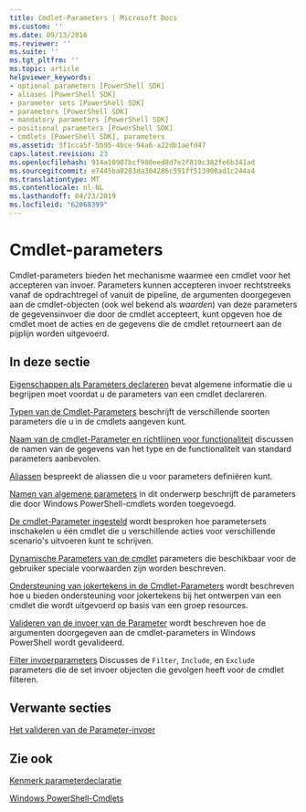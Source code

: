 ```yaml
---
title: Cmdlet-Parameters | Microsoft Docs
ms.custom: ''
ms.date: 09/13/2016
ms.reviewer: ''
ms.suite: ''
ms.tgt_pltfrm: ''
ms.topic: article
helpviewer_keywords:
- optional parameters [PowerShell SDK]
- aliases [PowerShell SDK]
- parameter sets [PowerShell SDK]
- parameters [PowerShell SDK]
- mandatory parameters [PowerShell SDK]
- positional parameters [PowerShell SDK]
- cmdlets [PowerShell SDK], parameters
ms.assetid: 3f1cca5f-5b95-4bce-94a6-a22db1aefd47
caps.latest.revision: 23
ms.openlocfilehash: 914a10907bcf980eed8d7e2f819c382fe6b341ad
ms.sourcegitcommit: e7445ba8203da304286c591ff513900ad1c244a4
ms.translationtype: MT
ms.contentlocale: nl-NL
ms.lasthandoff: 04/23/2019
ms.locfileid: "62068399"
---
```

# <a name="cmdlet-parameters"></a>Cmdlet-parameters

Cmdlet-parameters bieden het mechanisme waarmee een cmdlet voor het accepteren van invoer. Parameters kunnen accepteren invoer rechtstreeks vanaf de opdrachtregel of vanuit de pipeline, de argumenten doorgegeven aan de cmdlet-objecten (ook wel bekend als *waarden*) van deze parameters de gegevensinvoer die door de cmdlet accepteert, kunt opgeven hoe de cmdlet moet de acties en de gegevens die de cmdlet retourneert aan de pijplijn worden uitgevoerd.

## <a name="in-this-section"></a>In deze sectie

[Eigenschappen als Parameters declareren](./declaring-properties-as-parameters.md) bevat algemene informatie die u begrijpen moet voordat u de parameters van een cmdlet declareren.

[Typen van de Cmdlet-Parameters](./types-of-cmdlet-parameters.md) beschrijft de verschillende soorten parameters die u in de cmdlets aangeven kunt.

[Naam van de cmdlet-Parameter en richtlijnen voor functionaliteit](./standard-cmdlet-parameter-names-and-types.md) discussen de namen van de gegevens van het type en de functionaliteit van standard parameters aanbevolen.

[Aliassen](./parameter-aliases.md) bespreekt de aliassen die u voor parameters definiëren kunt.

[Namen van algemene parameters](./common-parameter-names.md) in dit onderwerp beschrijft de parameters die door Windows PowerShell-cmdlets worden toegevoegd.

[De cmdlet-Parameter ingesteld](./cmdlet-parameter-sets.md) wordt besproken hoe parametersets inschakelen u één cmdlet die u verschillende acties voor verschillende scenario's uitvoeren kunt te schrijven.

[Dynamische Parameters van de cmdlet](./cmdlet-dynamic-parameters.md) parameters die beschikbaar voor de gebruiker speciale voorwaarden zijn worden beschreven.

[Ondersteuning van jokertekens in de Cmdlet-Parameters](./supporting-wildcard-characters-in-cmdlet-parameters.md) wordt beschreven hoe u bieden ondersteuning voor jokertekens bij het ontwerpen van een cmdlet die wordt uitgevoerd op basis van een groep resources.

[Valideren van de invoer van de Parameter](./validating-parameter-input.md) wordt beschreven hoe de argumenten doorgegeven aan de cmdlet-parameters in Windows PowerShell wordt gevalideerd.

[Filter invoerparameters](./input-filter-parameters.md) Discusses de `Filter`, `Include`, en `Exclude` parameters die de set invoer objecten die gevolgen heeft voor de cmdlet filteren.

## <a name="related-sections"></a>Verwante secties

[Het valideren van de Parameter-invoer](./how-to-validate-parameter-input.md)

## <a name="see-also"></a>Zie ook

[Kenmerk parameterdeclaratie](./parameter-attribute-declaration.md)

[Windows PowerShell-Cmdlets](./cmdlet-overview.md)
